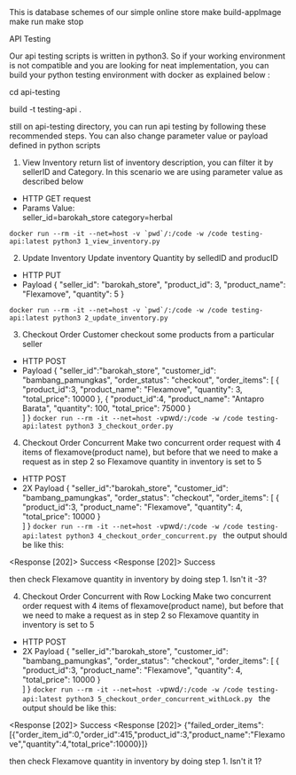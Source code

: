 
<ERD DESIGN>
This is database schemes of our simple online store

<HOW TO USE>
<!-- build store api app image -->
make build-appImage
<!-- run store app docker instance and postgresql docker instance -->
make run
<!-- stop running docker  -->
make stop


API Testing

Our api testing scripts is written in python3. So if your working environment is not compatible and you are looking for neat implementation, you can build your python testing environment with docker as explained below :

cd api-testing

build -t testing-api .

still on api-testing directory, you can run api testing by following these recommended steps. You can also change parameter value or payload defined in python scripts

1. View Inventory
return list of inventory description, you can filter it by sellerID and Category. In this scenario we are using parameter value as described below

- HTTP GET request
- Params Value:    
    seller_id=barokah_store
    category=herbal

```
docker run --rm -it --net=host -v `pwd`/:/code -w /code testing-api:latest python3 1_view_inventory.py
```

2. Update Inventory
Update inventory Quantity by selledID and producID

- HTTP PUT
- Payload
{
    "seller_id": "barokah_store",
    "product_id": 3,
    "product_name": "Flexamove",
    "quantity": 5
}

```
docker run --rm -it --net=host -v `pwd`/:/code -w /code testing-api:latest python3 2_update_inventory.py
```

3. Checkout Order
Customer checkout some products from a particular seller

- HTTP POST
- Payload
{
    "seller_id":"barokah_store",
    "customer_id": "bambang_pamungkas",
    "order_status": "checkout",
    "order_items": [
        {
            "product_id":3,
            "product_name": "Flexamove",
            "quantity": 3,
            "total_price": 10000 
        },
        {
            "product_id":4,
            "product_name": "Antapro Barata",
            "quantity": 100,
            "total_price": 75000 
        }   
    ]
}
`
docker run --rm -it --net=host -v `pwd`/:/code -w /code testing-api:latest python3 3_checkout_order.py
`

4. Checkout Order Concurrent
Make two concurrent order request with 4 items of flexamove(product name), but before that we need to make a request as in step 2 so Flexamove quantity in inventory is set to 5 
- HTTP POST
- 2X Payload 
{
    "seller_id":"barokah_store",
    "customer_id": "bambang_pamungkas",
    "order_status": "checkout",
    "order_items": [
        {
            "product_id":3,
            "product_name": "Flexamove",
            "quantity": 4,
            "total_price": 10000 
        }   
    ]
}
`
docker run --rm -it --net=host -v `pwd`/:/code -w /code testing-api:latest python3 4_checkout_order_concurrent.py
`
the output should be like this:

<Response [202]>
Success
<Response [202]>
Success

then check Flexamove quantity in inventory by doing step 1. Isn't it -3?

4. Checkout Order Concurrent with Row Locking
Make two concurrent order request with 4 items of flexamove(product name), but before that we need to make a request as in step 2 so Flexamove quantity in inventory is set to 5 
- HTTP POST
- 2X Payload 
{
    "seller_id":"barokah_store",
    "customer_id": "bambang_pamungkas",
    "order_status": "checkout",
    "order_items": [
        {
            "product_id":3,
            "product_name": "Flexamove",
            "quantity": 4,
            "total_price": 10000 
        }   
    ]
}
`
docker run --rm -it --net=host -v `pwd`/:/code -w /code testing-api:latest python3 5_checkout_order_concurrent_withLock.py
`
the output should be like this:

<Response [202]>
Success
<Response [202]>
{"failed_order_items":[{"order_item_id":0,"order_id":415,"product_id":3,"product_name":"Flexamove","quantity":4,"total_price":10000}]}

then check Flexamove quantity in inventory by doing step 1. Isn't it 1?